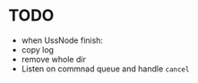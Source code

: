 TODO
====

* when UssNode finish:
 * copy log
 * remove whole dir
* Listen on commnad queue and handle `cancel`
